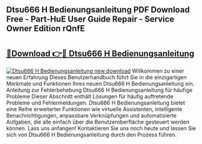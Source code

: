 ## Dtsu666 H Bedienungsanleitung PDF Download Free - Part-HuE User Guide Repair - Service Owner Edition rQnfE

# <h2><a href="http://df1uop.blite.top/?on=Dtsu666+H+Bedienungsanleitung">🔗Download 👉🔴 Dtsu666 H Bedienungsanleitung</a></h2>

[![Dtsu666 H Bedienungsanleitung new download](https://i.imgur.com/lujVjoI.png)](http://df1uop.blite.top/?on=Dtsu666+H+Bedienungsanleitung)
Willkommen zu einer neuen Erfahrung Dieses Benutzerhandbuch führt Sie in die einzigartigen Merkmale und Funktionen Ihres neuen Dtsu666 H Bedienungsanleitung ein. Anleitung zur Fehlerbehebung Dtsu666 H Bedienungsanleitung für häufige Probleme Dieser Abschnitt enthält Lösungen für häufig auftretende Probleme und Fehlermeldungen. Dtsu666 H Bedienungsanleitung bietet eine Reihe erweiterter Funktionen wie virtuelle Assistenten, intelligente Benachrichtigungen, anpassbare Verknüpfungen und automatisierte Aufgaben, die alle einfach über die Benutzeroberfläche gesteuert werden können. Lass uns anfangen! Kontaktieren Sie uns noch heute und lassen Sie sich von Dtsu666 H Bedienungsanleitung durch den Prozess führen.
